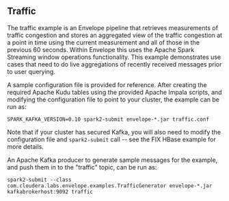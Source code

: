 ## Traffic

The traffic example is an Envelope pipeline that retrieves measurements of traffic congestion and stores an aggregated view of the traffic congestion at a point in time using the current measurement and all of those in the previous 60 seconds. Within Envelope this uses the Apache Spark Streaming window operations functionality. This example demonstrates use cases that need to do live aggregations of recently received messages prior to user querying.

A sample configuration file is provided for reference. After creating the required Apache Kudu tables using the provided Apache Impala scripts, and modifying the configuration file to point to your cluster, the example can be run as:

    SPARK_KAFKA_VERSION=0.10 spark2-submit envelope-*.jar traffic.conf

Note that if your cluster has secured Kafka, you will also need to modify the configuration file and `spark2-submit` call -- see the FIX HBase example for more details.

An Apache Kafka producer to generate sample messages for the example, and push them in to the "traffic" topic, can be run as:

    spark2-submit --class com.cloudera.labs.envelope.examples.TrafficGenerator envelope-*.jar kafkabrokerhost:9092 traffic
    